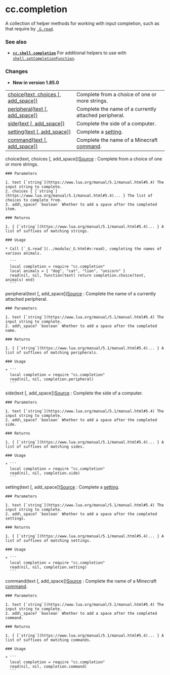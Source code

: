 # cc.completion

A collection of helper methods for working with input completion, such
as that require by [`_G.read`](../module/_G.html#v:read).

### See also

* **[`cc.shell.completion`](cc.shell.completion.html)** For additional helpers to use with
  [`shell.setCompletionFunction`](../module/shell.html#v:setCompletionFunction).

### Changes

* **New in version 1.85.0**

|  |  |
| --- | --- |
| [choice(text, choices [, add\_space])](#v:choice) | Complete from a choice of one or more strings. |
| [peripheral(text [, add\_space])](#v:peripheral) | Complete the name of a currently attached peripheral. |
| [side(text [, add\_space])](#v:side) | Complete the side of a computer. |
| [setting(text [, add\_space])](#v:setting) | Complete a [setting](../module/settings.html). |
| [command(text [, add\_space])](#v:command) | Complete the name of a Minecraft [command](../module/commands.html). |

choice(text, choices [, add\_space])[Source](https://github.com/cc-tweaked/CC-Tweaked/blob/9c0ce27ce6ac568ecdff2a369cf517cb9431279f/projects/core/src/main/resources/data/computercraft/lua/rom/modules/main/cc/completion.lua#L42)
:   Complete from a choice of one or more strings.

    ### Parameters

    1. text [`string`](https://www.lua.org/manual/5.1/manual.html#5.4) The input string to complete.
    2. choices { [`string`](https://www.lua.org/manual/5.1/manual.html#5.4)... } The list of choices to complete from.
    3. add\_space? `boolean` Whether to add a space after the completed item.

    ### Returns

    1. { [`string`](https://www.lua.org/manual/5.1/manual.html#5.4)... } A list of suffixes of matching strings.

    ### Usage

    * Call [`_G.read`](../module/_G.html#v:read), completing the names of various animals.

      ```
      local completion = require "cc.completion"
      local animals = { "dog", "cat", "lion", "unicorn" }
      read(nil, nil, function(text) return completion.choice(text, animals) end)
      ```

peripheral(text [, add\_space])[Source](https://github.com/cc-tweaked/CC-Tweaked/blob/9c0ce27ce6ac568ecdff2a369cf517cb9431279f/projects/core/src/main/resources/data/computercraft/lua/rom/modules/main/cc/completion.lua#L57)
:   Complete the name of a currently attached peripheral.

    ### Parameters

    1. text [`string`](https://www.lua.org/manual/5.1/manual.html#5.4) The input string to complete.
    2. add\_space? `boolean` Whether to add a space after the completed name.

    ### Returns

    1. { [`string`](https://www.lua.org/manual/5.1/manual.html#5.4)... } A list of suffixes of matching peripherals.

    ### Usage

    * ```
      local completion = require "cc.completion"
      read(nil, nil, completion.peripheral)
      ```

side(text [, add\_space])[Source](https://github.com/cc-tweaked/CC-Tweaked/blob/9c0ce27ce6ac568ecdff2a369cf517cb9431279f/projects/core/src/main/resources/data/computercraft/lua/rom/modules/main/cc/completion.lua#L73)
:   Complete the side of a computer.

    ### Parameters

    1. text [`string`](https://www.lua.org/manual/5.1/manual.html#5.4) The input string to complete.
    2. add\_space? `boolean` Whether to add a space after the completed side.

    ### Returns

    1. { [`string`](https://www.lua.org/manual/5.1/manual.html#5.4)... } A list of suffixes of matching sides.

    ### Usage

    * ```
      local completion = require "cc.completion"
      read(nil, nil, completion.side)
      ```

setting(text [, add\_space])[Source](https://github.com/cc-tweaked/CC-Tweaked/blob/9c0ce27ce6ac568ecdff2a369cf517cb9431279f/projects/core/src/main/resources/data/computercraft/lua/rom/modules/main/cc/completion.lua#L87)
:   Complete a [setting](../module/settings.html).

    ### Parameters

    1. text [`string`](https://www.lua.org/manual/5.1/manual.html#5.4) The input string to complete.
    2. add\_space? `boolean` Whether to add a space after the completed settings.

    ### Returns

    1. { [`string`](https://www.lua.org/manual/5.1/manual.html#5.4)... } A list of suffixes of matching settings.

    ### Usage

    * ```
      local completion = require "cc.completion"
      read(nil, nil, completion.setting)
      ```

command(text [, add\_space])[Source](https://github.com/cc-tweaked/CC-Tweaked/blob/9c0ce27ce6ac568ecdff2a369cf517cb9431279f/projects/core/src/main/resources/data/computercraft/lua/rom/modules/main/cc/completion.lua#L103)
:   Complete the name of a Minecraft [command](../module/commands.html).

    ### Parameters

    1. text [`string`](https://www.lua.org/manual/5.1/manual.html#5.4) The input string to complete.
    2. add\_space? `boolean` Whether to add a space after the completed command.

    ### Returns

    1. { [`string`](https://www.lua.org/manual/5.1/manual.html#5.4)... } A list of suffixes of matching commands.

    ### Usage

    * ```
      local completion = require "cc.completion"
      read(nil, nil, completion.command)
      ```